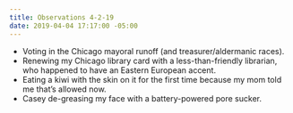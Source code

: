 ```yaml
---
title: Observations 4-2-19
date: 2019-04-04 17:17:00 -05:00
---
```


- Voting in the Chicago mayoral runoff (and treasurer/aldermanic races).
- Renewing my Chicago library card with a less-than-friendly librarian, who happened to have an Eastern European accent.
- Eating a kiwi with the skin on it for the first time because my mom told me that’s allowed now.
- Casey de-greasing my face with a battery-powered pore sucker.